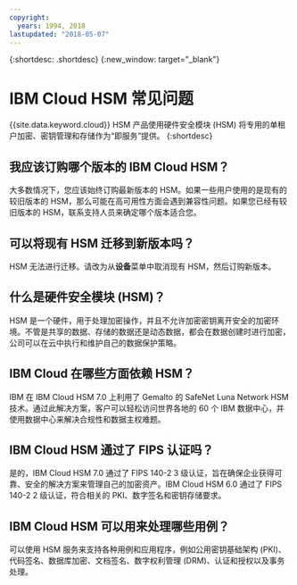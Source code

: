 ```yaml
---
copyright:
  years: 1994, 2018
lastupdated: "2018-05-07"
---
```


{:shortdesc: .shortdesc}
{:new_window: target="_blank"}

# IBM Cloud HSM 常见问题
 {{site.data.keyword.cloud}} HSM 产品使用硬件安全模块 (HSM) 将专用的单租户加密、密钥管理和存储作为“即服务”提供。
{:shortdesc}

## 我应该订购哪个版本的 IBM Cloud HSM？
大多数情况下，您应该始终订购最新版本的 HSM。如果一些用户使用的是现有的较旧版本的 HSM，那么可能在高可用性方面会遇到兼容性问题。如果您已经有较旧版本的 HSM，联系支持人员来确定哪个版本适合您。

## 可以将现有 HSM 迁移到新版本吗？
HSM 无法进行迁移。请改为从**设备**菜单中取消现有 HSM，然后订购新版本。

## 什么是硬件安全模块 (HSM)？
HSM 是一个硬件，用于处理加密操作，并且不允许加密密钥离开安全的加密环境。不管是共享的数据、存储的数据还是动态数据，都会在数据创建时进行加密，公司可以在云中执行和维护自己的数据保护策略。 

## IBM Cloud 在哪些方面依赖 HSM？ 
IBM 在 IBM Cloud HSM 7.0 上利用了 Gemalto 的 SafeNet Luna Network HSM 技术。通过此解决方案，客户可以轻松访问世界各地的 60 个 IBM 数据中心，并使用数据中心来解决合规性和数据主权难题。 

## IBM Cloud HSM 通过了 FIPS 认证吗？ 
是的，IBM Cloud HSM 7.0 通过了 FIPS 140-2 3 级认证，旨在确保企业获得可靠、安全的解决方案来管理自己的加密资产。IBM Cloud HSM 6.0 通过了 FIPS 140-2 2 级认证，符合相关的 PKI、数字签名和密钥存储要求。 

## IBM Cloud HSM 可以用来处理哪些用例？
可以使用 HSM 服务来支持各种用例和应用程序，例如公用密钥基础架构 (PKI)、代码签名、数据库加密、文档签名、数字权利管理 (DRM)、认证和授权以及事务处理。
